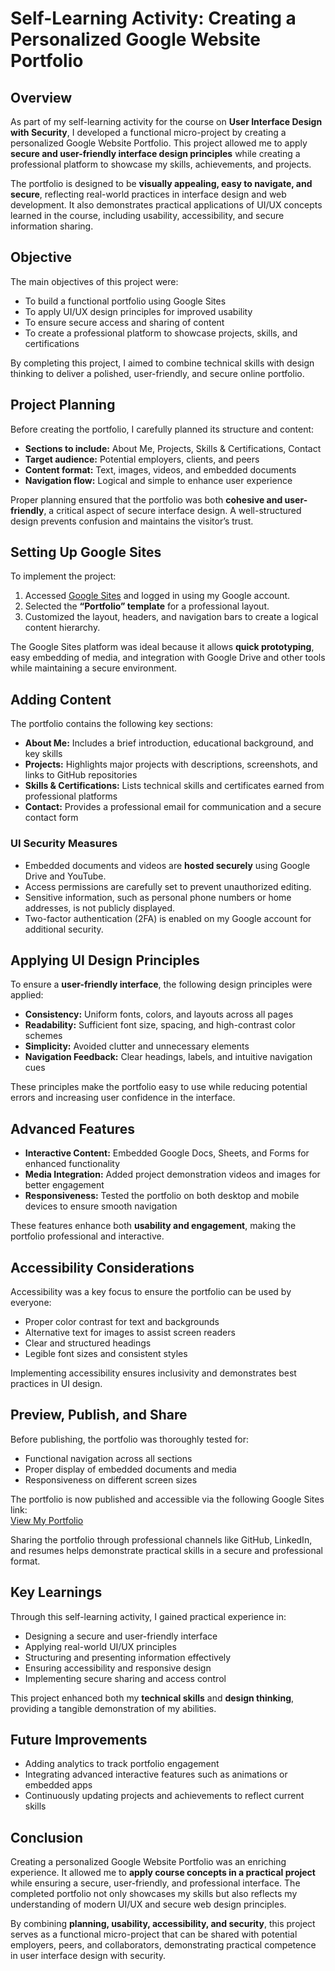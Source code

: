# Self-Learning Activity: Creating a Personalized Google Website Portfolio

## Overview

As part of my self-learning activity for the course on **User Interface Design with Security**, I developed a functional micro-project by creating a personalized Google Website Portfolio. This project allowed me to apply **secure and user-friendly interface design principles** while creating a professional platform to showcase my skills, achievements, and projects.

The portfolio is designed to be **visually appealing, easy to navigate, and secure**, reflecting real-world practices in interface design and web development. It also demonstrates practical applications of UI/UX concepts learned in the course, including usability, accessibility, and secure information sharing.

## Objective

The main objectives of this project were:

- To build a functional portfolio using Google Sites  
- To apply UI/UX design principles for improved usability  
- To ensure secure access and sharing of content  
- To create a professional platform to showcase projects, skills, and certifications  

By completing this project, I aimed to combine technical skills with design thinking to deliver a polished, user-friendly, and secure online portfolio.

## Project Planning

Before creating the portfolio, I carefully planned its structure and content:

- **Sections to include:** About Me, Projects, Skills & Certifications, Contact  
- **Target audience:** Potential employers, clients, and peers  
- **Content format:** Text, images, videos, and embedded documents  
- **Navigation flow:** Logical and simple to enhance user experience  

Proper planning ensured that the portfolio was both **cohesive and user-friendly**, a critical aspect of secure interface design. A well-structured design prevents confusion and maintains the visitor’s trust.

## Setting Up Google Sites

To implement the project:

1. Accessed [Google Sites](https://sites.google.com/) and logged in using my Google account.  
2. Selected the **“Portfolio” template** for a professional layout.  
3. Customized the layout, headers, and navigation bars to create a logical content hierarchy.  

The Google Sites platform was ideal because it allows **quick prototyping**, easy embedding of media, and integration with Google Drive and other tools while maintaining a secure environment.

## Adding Content

The portfolio contains the following key sections:

- **About Me:** Includes a brief introduction, educational background, and key skills  
- **Projects:** Highlights major projects with descriptions, screenshots, and links to GitHub repositories  
- **Skills & Certifications:** Lists technical skills and certificates earned from professional platforms  
- **Contact:** Provides a professional email for communication and a secure contact form  

### UI Security Measures

- Embedded documents and videos are **hosted securely** using Google Drive and YouTube.  
- Access permissions are carefully set to prevent unauthorized editing.  
- Sensitive information, such as personal phone numbers or home addresses, is not publicly displayed.  
- Two-factor authentication (2FA) is enabled on my Google account for additional security.  

## Applying UI Design Principles

To ensure a **user-friendly interface**, the following design principles were applied:

- **Consistency:** Uniform fonts, colors, and layouts across all pages  
- **Readability:** Sufficient font size, spacing, and high-contrast color schemes  
- **Simplicity:** Avoided clutter and unnecessary elements  
- **Navigation Feedback:** Clear headings, labels, and intuitive navigation cues  

These principles make the portfolio easy to use while reducing potential errors and increasing user confidence in the interface.

## Advanced Features

- **Interactive Content:** Embedded Google Docs, Sheets, and Forms for enhanced functionality  
- **Media Integration:** Added project demonstration videos and images for better engagement  
- **Responsiveness:** Tested the portfolio on both desktop and mobile devices to ensure smooth navigation  

These features enhance both **usability and engagement**, making the portfolio professional and interactive.

## Accessibility Considerations

Accessibility was a key focus to ensure the portfolio can be used by everyone:

- Proper color contrast for text and backgrounds  
- Alternative text for images to assist screen readers  
- Clear and structured headings  
- Legible font sizes and consistent styles  

Implementing accessibility ensures inclusivity and demonstrates best practices in UI design.

## Preview, Publish, and Share

Before publishing, the portfolio was thoroughly tested for:

- Functional navigation across all sections  
- Proper display of embedded documents and media  
- Responsiveness on different screen sizes  

The portfolio is now published and accessible via the following Google Sites link:  
[View My Portfolio](https://sites.google.com/sakec.ac.in/snehal-jadhav-portfolio/home)  

Sharing the portfolio through professional channels like GitHub, LinkedIn, and resumes helps demonstrate practical skills in a secure and professional format.

## Key Learnings

Through this self-learning activity, I gained practical experience in:

- Designing a secure and user-friendly interface  
- Applying real-world UI/UX principles  
- Structuring and presenting information effectively  
- Ensuring accessibility and responsive design  
- Implementing secure sharing and access control  

This project enhanced both my **technical skills** and **design thinking**, providing a tangible demonstration of my abilities.

## Future Improvements

- Adding analytics to track portfolio engagement  
- Integrating advanced interactive features such as animations or embedded apps  
- Continuously updating projects and achievements to reflect current skills  

## Conclusion

Creating a personalized Google Website Portfolio was an enriching experience. It allowed me to **apply course concepts in a practical project** while ensuring a secure, user-friendly, and professional interface. The completed portfolio not only showcases my skills but also reflects my understanding of modern UI/UX and secure web design principles.

By combining **planning, usability, accessibility, and security**, this project serves as a functional micro-project that can be shared with potential employers, peers, and collaborators, demonstrating practical competence in user interface design with security.
